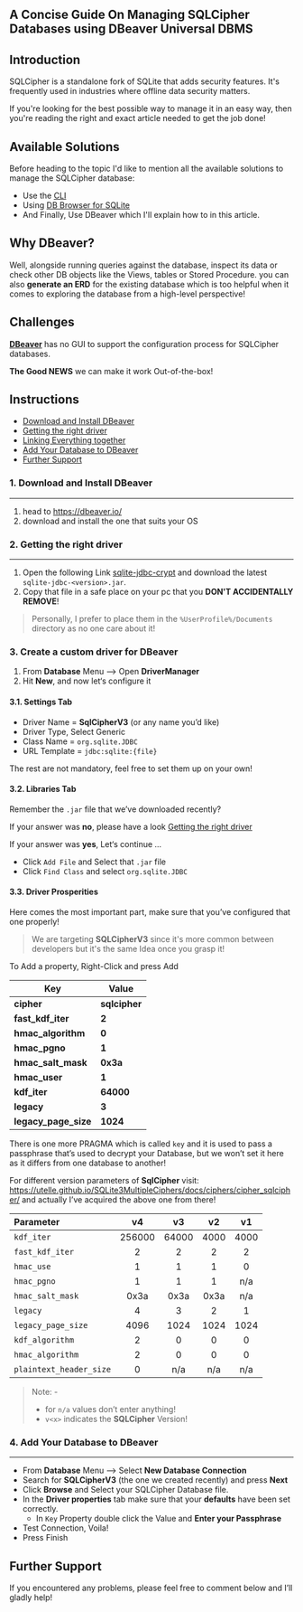 ## A Concise Guide On Managing SQLCipher Databases using DBeaver Universal DBMS

## Introduction
SQLCipher is a standalone fork of SQLite that adds security features. It's frequently used in industries where offline data security matters.

If you're looking for the best possible way to manage it in an easy way, then you're reading the right and exact article needed to get the job done!


## Available Solutions
Before heading to the topic I'd like to mention all the available solutions to manage the SQLCipher database:
- Use the [CLI](https://github.com/sqlcipher/sqlcipher)
- Using [DB Browser for SQLite](https://sqlitebrowser.org/)
- And Finally, Use DBeaver which I'll explain how to in this article.

## Why DBeaver?
Well, alongside running queries against the database, inspect its data or check other DB objects like the Views, tables or Stored Procedure. you can also **generate an ERD** for the existing database which is too helpful when it comes to exploring the database from a high-level perspective!


## Challenges
**[DBeaver](https://dbeaver.io/)** has no GUI to support the configuration process for SQLCipher databases.

**The Good NEWS** we can make it work Out-of-the-box!


## Instructions

- [Download and Install DBeaver](#Download-and-Install-DBeaver)
- [Getting the right driver](#getting-the-right-driver)
- [Linking Everything together ](#linking-everything-together )
- [Add Your Database to DBeaver](#Add-Your-Database-to-DBeaver)
- [Further Support](#further-support)


### 1. Download and Install DBeaver
---

1. head to https://dbeaver.io/
2. download and install the one that suits your OS

### 2. Getting the right driver
---

1. Open the following Link [sqlite-jdbc-crypt](https://github.com/Willena/sqlite-jdbc-crypt/releases) and download the latest `sqlite-jdbc-<version>.jar`.
2. Copy that file in a safe place on your pc that you **DON'T ACCIDENTALLY REMOVE**! 
> Personally, I prefer to place them in the `%UserProfile%/Documents` directory as no one care about it!

### 3. Create a custom driver for DBeaver

1. From **Database** Menu --> Open **DriverManager**
2. Hit **New**, and now let‘s configure it 

#### 3.1. Settings Tab

- Driver Name = **SqlCipherV3**  (or any name you’d like)
- Driver Type, Select Generic
- Class Name = `org.sqlite.JDBC` 
- URL Template = `jdbc:sqlite:{file}`

The rest are not mandatory, feel free to set them up on your own!

#### 3.2. Libraries Tab

Remember the `.jar` file that we’ve downloaded recently? 

If your answer was **no**, please have a look [Getting the right driver](#getting-the-right-driver) 

If your answer was **yes**, Let‘s continue ...

- Click `Add File` and Select that `.jar` file
- Click `Find Class` and select `org.sqlite.JDBC` 

#### 3.3. Driver Prosperities

Here comes the most important part, make sure that you’ve configured that one properly!

> We are targeting **SQLCipherV3** since it's more common between developers but it's the same Idea once you grasp it!


To Add a property, Right-Click and press Add

| Key                  | Value         |
| -------------------- | ------------- |
| **cipher**           | **sqlcipher** |
| **fast_kdf_iter**    | **2**         |
| **hmac_algorithm**   | **0**         |
| **hmac_pgno**        | **1**         |
| **hmac_salt_mask**   | **0x3a**      |
| **hmac_user**        | **1**         |
| **kdf_iter**         | **64000**     |
| **legacy**           | **3**         |
| **legacy_page_size** | **1024**      |

There is one more PRAGMA which is called `key`  and it is used to pass a passphrase that’s used to decrypt your Database, but we won’t set it here as it differs from one database to another!

For different version parameters of **SqlCipher** visit:  https://utelle.github.io/SQLite3MultipleCiphers/docs/ciphers/cipher_sqlcipher/ and actually I’ve acquired the above one from there!

| Parameter               |   v4   |  v3   |  v2  |  v1  |
| :---------------------- | :----: | :---: | :--: | :--: |
| `kdf_iter`              | 256000 | 64000 | 4000 | 4000 |
| `fast_kdf_iter`         |   2    |   2   |  2   |  2   |
| `hmac_use`              |   1    |   1   |  1   |  0   |
| `hmac_pgno`             |   1    |   1   |  1   | n/a  |
| `hmac_salt_mask`        |  0x3a  | 0x3a  | 0x3a | n/a  |
| `legacy`                |   4    |   3   |  2   |  1   |
| `legacy_page_size`      |  4096  | 1024  | 1024 | 1024 |
| `kdf_algorithm`         |   2    |   0   |  0   |  0   |
| `hmac_algorithm`        |   2    |   0   |  0   |  0   |
| `plaintext_header_size` |   0    |  n/a  | n/a  | n/a  |

> Note: -
>
> - for `n/a` values don’t enter anything!
> - `v<x>` indicates the **SQLCipher** Version!

### 4. Add Your Database to DBeaver
---

- From **Database** Menu —> Select **New Database Connection**
- Search for **SQLCipherV3** (the one we created recently) and press **Next**
- Click **Browse** and Select your SQLCipher Database file.
- In the **Driver properties** tab make sure that your **defaults** have been set correctly.
  - In `Key` Property double click the Value and **Enter your Passphrase**
- Test Connection, Voila! 
- Press Finish


## Further Support

If you encountered any problems, please feel free to comment below and I’ll gladly help!

